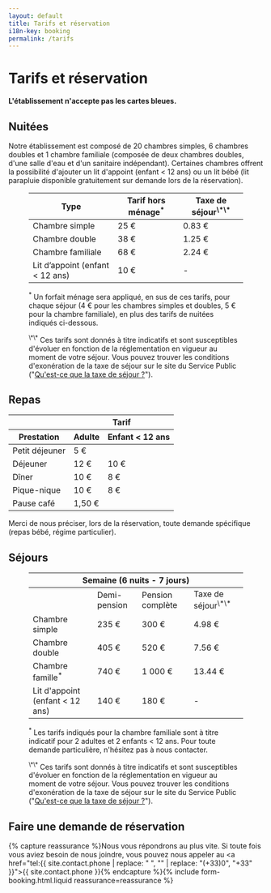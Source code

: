 ```yaml
---
layout: default
title: Tarifs et réservation
i18n-key: booking
permalink: /tarifs
---
```

# Tarifs et réservation

**L'établissement n'accepte pas les cartes bleues.**

## Nuitées

Notre établissement est composé de 20 chambres simples, 6 chambres doubles et 1 chambre familiale (composée de deux chambres doubles, d'une salle d'eau et d'un sanitaire indépendant). Certaines chambres offrent la possibilité d'ajouter un lit d'appoint (enfant&nbsp;<&nbsp;12 ans) ou un lit bébé (lit parapluie disponible gratuitement sur demande lors de la réservation).

<figure>
    <table>
    <thead>
        <tr>
        <th>Type</th>
        <th class="price">Tarif hors ménage<sup>*</sup></th>
        <th>Taxe de séjour<sup>\*\*</sup></th>
        </tr>
    </thead>
    <tbody>
        <tr>
        <td>Chambre simple</td>
        <td class="price">25 €</td>
        <td>0.83 €</td>
        </tr>
        <tr>
        <td>Chambre double</td>
        <td class="price">38 €</td>
        <td>1.25 €</td>
        </tr>
        <tr>
        <td>Chambre familiale</td>
        <td class="price">68 €</td>
        <td>2.24 €</td>
        </tr>
        <tr>
        <td>Lit d’appoint (enfant &lt; 12 ans)</td>
        <td class="price">10 €</td>
        <td> - </td>
        </tr>
    </tbody>
    </table>
    <figcaption>
        <p><sup>*</sup> Un forfait ménage sera appliqué, en sus de ces tarifs, pour chaque séjour (4 € pour les chambres simples et doubles, 5 € pour la chambre familiale), en plus des tarifs de nuitées indiqués ci-dessous.</p>
        <p><sup>\*\*</sup> Ces tarifs sont donnés à titre indicatifs et sont susceptibles d'évoluer en fonction de la réglementation en vigueur au moment de votre séjour. Vous pouvez trouver les conditions d'exonération de la taxe de séjour sur le site du Service Public ("<a href="https://www.service-public.fr/particuliers/vosdroits/F2048">Qu'est-ce que la taxe de séjour ?</a>").</p>
    </figcaption>
</figure>

## Repas

<table>
<thead>
    <tr>
    <th></th>
    <th colspan="2">Tarif</th>
    </tr>
    <tr>
    <th>Prestation</th>
    <th>Adulte</th>
    <th>Enfant&nbsp;<&nbsp;12 ans</th>
    </tr>
</thead>
<tbody>
    <tr>
    <td>Petit déjeuner</td>
    <td colspan="2" class="price">5 €</td>
    </tr>
    <tr>
    <td>Déjeuner</td>
    <td class="price">12 €</td>
    <td class="price">10 €</td>
    </tr>
    <tr>
    <td>Dîner</td>
    <td class="price">10 €</td>
    <td class="price">8 €</td>
    </tr>
    <tr>
    <td>Pique-nique</td>
    <td class="price">10 €</td>
    <td class="price">8 €</td>
    </tr>
    <tr>
    <td>Pause café</td>
    <td colspan="2" class="price">1,50 €</td>
    </tr>
</tbody>
</table>

Merci de nous préciser, lors de la réservation, toute demande spécifique (repas bébé, régime particulier).

## Séjours

<figure>
    <table>
        <thead>
            <tr>
                <th colspan="5">Semaine (6 nuits - 7 jours)</th>
            </tr>
        </thead>
        <tbody>
            <tr>
                <td></td>
                <td>Demi-pension</td>
                <td>Pension complète</td>
                <td>Taxe de séjour<sup>\*\*</sup></td>
            </tr>
            <tr>
                <td>Chambre simple</td>
                <td class="price">235 €</td>
                <td class="price">300 €</td>
                <td class="price">4.98 €</td>
            </tr>
            <tr>
                <td>Chambre double</td>
                <td class="price">405 €</td>
                <td class="price">520 €</td>
                <td class="price">7.56 €</td>
            </tr>
            <tr>
                <td>Chambre famille<sup>*</sup></td>
                <td class="price">740 €</td>
                <td class="price">1 000 €</td>
                <td class="price">13.44 €</td>
            </tr>
            <tr>
                <td>Lit d'appoint (enfant < 12 ans)</td>
                <td class="price">140 €</td>
                <td class="price">180 €</td>
                <td class="price"> - </td>
            </tr>
        </tbody>
    </table>
    <figcaption>
        <p><sup>*</sup> Les tarifs indiqués pour la chambre familiale sont à titre indicatif pour 2 adultes et 2 enfants < 12 ans. Pour toute demande particulière, n'hésitez pas à nous contacter.</p>
        <p><sup>\*\*</sup> Ces tarifs sont donnés à titre indicatifs et sont susceptibles d'évoluer en fonction de la réglementation en vigueur au moment de votre séjour. Vous pouvez trouver les conditions d'exonération de la taxe de séjour sur le site du Service Public ("<a href="https://www.service-public.fr/particuliers/vosdroits/F2048">Qu'est-ce que la taxe de séjour ?</a>").</p>
    </figcaption>
</figure>

## Faire une demande de réservation

{% capture reassurance %}Nous vous répondrons au plus vite. Si toute fois vous aviez besoin de nous joindre, vous pouvez nous appeler au <a href="tel:{{ site.contact.phone | replace: " ", "" | replace: "(+33)0", "+33" }}">{{ site.contact.phone }}</a>{% endcapture %}{% include form-booking.html.liquid reassurance=reassurance %}
